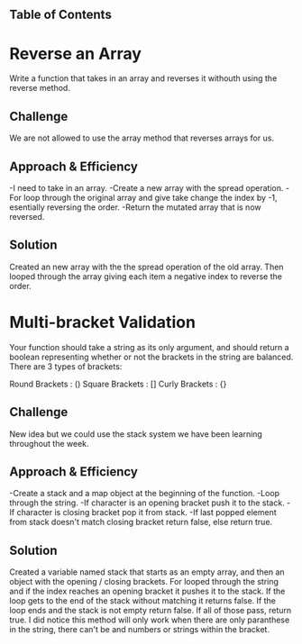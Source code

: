 ## Table of Contents

   # Reverse an Array
Write a function that takes in an array and reverses it withouth using the reverse method.

## Challenge
We are not allowed to use the array method that reverses arrays for us.

## Approach & Efficiency
-I need to take in an array.
-Create a new array with the spread operation.
-For loop through the original array and give take change the index by -1, esentially reversing the order.
-Return the mutated array that is now reversed.

## Solution
Created an new array with the the spread operation of the old array. Then looped through the array giving each item a negative index to reverse the order.


# Multi-bracket Validation
Your function should take a string as its only argument, and should return a boolean representing whether or not the brackets in the string are balanced. There are 3 types of brackets:

Round Brackets : ()
Square Brackets : []
Curly Brackets : {}

## Challenge
New idea but we could use the stack system we have been learning throughout the week.

## Approach & Efficiency
-Create a stack and a map object at the beginning of the function.
-Loop through the string.
-If character is an opening bracket push it to the stack.
-If character is closing bracket pop it from stack.
-If last popped element from stack doesn't match closing bracket return false, else return true.

## Solution
Created a variable named stack that starts as an empty array, and then an object with the opening / closing brackets. For looped through the string and if the index reaches an opening bracket it pushes it to the stack. If the loop gets to the end of the stack without matching it returns false. If the loop ends and the stack is not empty return false. If all of those pass, return true. I did notice this method will only work when there are only paranthese in the string, there can't be and numbers or strings within the bracket.